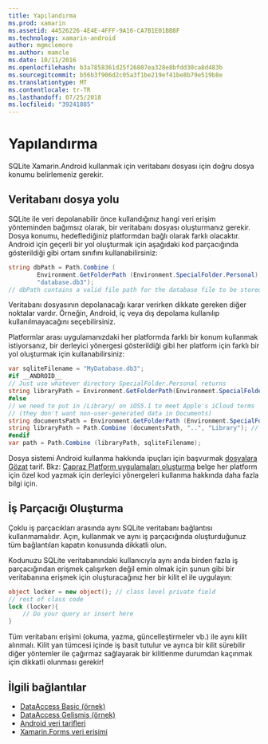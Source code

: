 ```yaml
---
title: Yapılandırma
ms.prod: xamarin
ms.assetid: 44526226-4E4E-4FFF-9A16-CA7B1E01BB8F
ms.technology: xamarin-android
author: mgmclemore
ms.author: mamcle
ms.date: 10/11/2016
ms.openlocfilehash: b3a7858361d25f26807ea328e8bfdd30ca8d483b
ms.sourcegitcommit: b56b3f906d2c05a3f1be219ef41be8b79e519b8e
ms.translationtype: MT
ms.contentlocale: tr-TR
ms.lasthandoff: 07/25/2018
ms.locfileid: "39241885"
---
```

# <a name="configuration"></a>Yapılandırma

SQLite Xamarin.Android kullanmak için veritabanı dosyası için doğru dosya konumu belirlemeniz gerekir.

## <a name="database-file-path"></a>Veritabanı dosya yolu

SQLite ile veri depolanabilir önce kullandığınız hangi veri erişim yönteminden bağımsız olarak, bir veritabanı dosyası oluşturmanız gerekir. Dosya konumu, hedeflediğiniz platformdan bağlı olarak farklı olacaktır. Android için geçerli bir yol oluşturmak için aşağıdaki kod parçacığında gösterildiği gibi ortam sınıfını kullanabilirsiniz:

```csharp
string dbPath = Path.Combine (
        Environment.GetFolderPath (Environment.SpecialFolder.Personal),
        "database.db3");
// dbPath contains a valid file path for the database file to be stored
```

Veritabanı dosyasının depolanacağı karar verirken dikkate gereken diğer noktalar vardır. Örneğin, Android, iç veya dış depolama kullanılıp kullanılmayacağını seçebilirsiniz.

Platformlar arası uygulamanızdaki her platformda farklı bir konum kullanmak istiyorsanız, bir derleyici yönergesi gösterildiği gibi her platform için farklı bir yol oluşturmak için kullanabilirsiniz:

```csharp
var sqliteFilename = "MyDatabase.db3";
#if __ANDROID__
// Just use whatever directory SpecialFolder.Personal returns
string libraryPath = Environment.GetFolderPath(Environment.SpecialFolder.Personal); ;
#else
// we need to put in /Library/ on iOS5.1 to meet Apple's iCloud terms
// (they don't want non-user-generated data in Documents)
string documentsPath = Environment.GetFolderPath (Environment.SpecialFolder.Personal); // Documents folder
string libraryPath = Path.Combine (documentsPath, "..", "Library"); // Library folder instead
#endif
var path = Path.Combine (libraryPath, sqliteFilename);
```

Dosya sistemi Android kullanma hakkında ipuçları için başvurmak [dosyalara Gözat](https://github.com/xamarin/recipes/tree/master/Recipes/android/data/files/browse_files) tarif. Bkz: [Çapraz Platform uygulamaları oluşturma](~/cross-platform/app-fundamentals/building-cross-platform-applications/index.md) belge her platform için özel kod yazmak için derleyici yönergeleri kullanma hakkında daha fazla bilgi için.

## <a name="threading"></a>İş Parçacığı Oluşturma

Çoklu iş parçacıkları arasında aynı SQLite veritabanı bağlantısı kullanmamalıdır. Açın, kullanmak ve aynı iş parçacığında oluşturduğunuz tüm bağlantıları kapatın konusunda dikkatli olun.

Kodunuzu SQLite veritabanındaki kullanıcıyla aynı anda birden fazla iş parçacığından erişmek çalışırken değil emin olmak için şunun gibi bir veritabanına erişmek için oluşturacağınız her bir kilit el ile uygulayın:

```csharp
object locker = new object(); // class level private field
// rest of class code
lock (locker){
    // Do your query or insert here
}
```

Tüm veritabanı erişimi (okuma, yazma, güncelleştirmeler vb.) ile aynı kilit alınmalı. Kilit yan tümcesi içinde iş basit tutulur ve ayrıca bir kilit sürebilir diğer yöntemler ile çağırmaz sağlayarak bir kilitlenme durumdan kaçınmak için dikkatli olunması gerekir!


## <a name="related-links"></a>İlgili bağlantılar

- [DataAccess Basic (örnek)](https://github.com/xamarin/mobile-samples/tree/master/DataAccess/Basic)
- [DataAccess Gelişmiş (örnek)](https://github.com/xamarin/mobile-samples/tree/master/DataAccess/Advanced)
- [Android veri tarifleri](https://github.com/xamarin/recipes/tree/master/Recipes/android/data)
- [Xamarin.Forms veri erişimi](~/xamarin-forms/app-fundamentals/databases.md)
